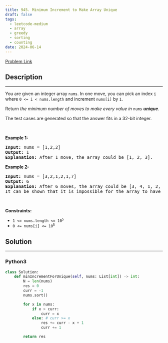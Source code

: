 ```yaml
---
title: 945. Minimum Increment to Make Array Unique
draft: false
tags: 
  - leetcode-medium
  - array
  - greedy
  - sorting
  - counting
date: 2024-06-14
---
```


[Problem Link](https://leetcode.com/problems/minimum-increment-to-make-array-unique/)

## Description

---
<p>You are given an integer array <code>nums</code>. In one move, you can pick an index <code>i</code> where <code>0 &lt;= i &lt; nums.length</code> and increment <code>nums[i]</code> by <code>1</code>.</p>

<p>Return <em>the minimum number of moves to make every value in </em><code>nums</code><em> <strong>unique</strong></em>.</p>

<p>The test cases are generated so that the answer fits in a 32-bit integer.</p>

<p>&nbsp;</p>
<p><strong class="example">Example 1:</strong></p>

<pre>
<strong>Input:</strong> nums = [1,2,2]
<strong>Output:</strong> 1
<strong>Explanation:</strong> After 1 move, the array could be [1, 2, 3].
</pre>

<p><strong class="example">Example 2:</strong></p>

<pre>
<strong>Input:</strong> nums = [3,2,1,2,1,7]
<strong>Output:</strong> 6
<strong>Explanation:</strong> After 6 moves, the array could be [3, 4, 1, 2, 5, 7].
It can be shown that it is impossible for the array to have all unique values with 5 or less moves.
</pre>

<p>&nbsp;</p>
<p><strong>Constraints:</strong></p>

<ul>
	<li><code>1 &lt;= nums.length &lt;= 10<sup>5</sup></code></li>
	<li><code>0 &lt;= nums[i] &lt;= 10<sup>5</sup></code></li>
</ul>


## Solution

---
### Python3
``` py title='minimum-increment-to-make-array-unique'
class Solution:
    def minIncrementForUnique(self, nums: List[int]) -> int:
        N = len(nums)
        res = 0
        curr = -1
        nums.sort()

        for x in nums:
            if x > curr:
                curr = x
            else: # curr >= x
                res += curr - x + 1
                curr += 1

        return res 

```

